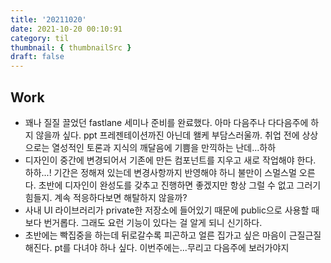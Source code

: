 ```yaml
---
title: '20211020'
date: 2021-10-20 00:10:91
category: til
thumbnail: { thumbnailSrc }
draft: false
---
```


## Work

- 꽤나 질질 끌었던 fastlane 세미나 준비를 완료했다. 아마 다음주나 다다음주에 하지 않을까 싶다. ppt 프레젠테이션까진 아닌데 왤케 부담스러울까. 취업 전에 상상으로는 열성적인 토론과 지식의 깨달음에 기쁨을 만끽하는 난데...하하
- 디자인이 중간에 변경되어서 기존에 만든 컴포넌트를 지우고 새로 작업해야 한다. 하하...! 기간은 정해져 있는데 변경사항까지 반영해야 하니 불만이 스멀스멀 오른다. 초반에 디자인이 완성도를 갖추고 진행하면 좋겠지만 항상 그럴 수 없고 그러기 힘들지. 계속 적응하다보면 해탈하지 않을까?
- 사내 UI 라이브러리가 private한 저장소에 들어있기 때문에 public으로 사용할 때보다 번거롭다. 그래도 요런 기능이 있다는 걸 알게 되니 신기하다.
- 초반에는 빡집중을 하는데 뒤로갈수록 피곤하고 얼른 집가고 싶은 마음이 근질근질해진다. pt를 다녀야 하나 싶다. 이번주에는...무리고 다음주에 보러가야지

